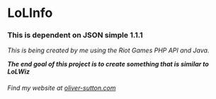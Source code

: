 # LoLInfo

### This is dependent on JSON simple 1.1.1

_This is being created by me using the Riot Games PHP API and Java._

***The end goal of this project is to create something that is similar to LoLWiz***

###### Find my website at [oliver-sutton.com](http://www.oliver-sutton.com)